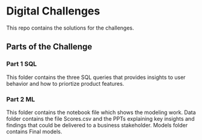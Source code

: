 # Digital Challenges
This repo contains the solutions for the challenges.

## Parts of the Challenge
### Part 1 SQL
This folder contains the three SQL queries that provides insights to user behavior 
and how to priortize product features.

### Part 2 ML
This folder contains the notebook file which shows the modeling work.
Data folder contains the file Scores.csv and the PPTs explaining key insights and findings that could be delivered to a business stakeholder.
Models folder contains Final models.
